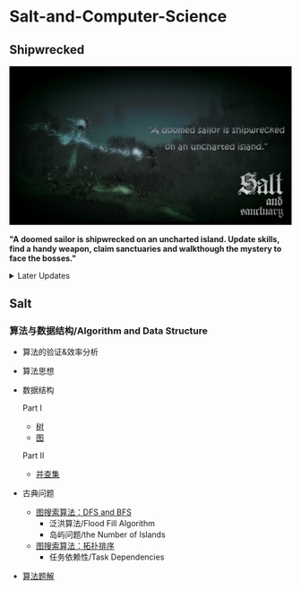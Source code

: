 # Salt-and-Computer-Science

## Shipwrecked

<img src="https://github.com/TBD2021/Salt-and-Computer-Science/blob/main/Algorithms/img/SaltAndSanctuary1.png" width=800px>

**"A doomed sailor is shipwrecked on an uncharted island. Update skills, find a handy weapon, claim sanctuaries and walkthough the mystery to face the bosses."**

<details>
<summary> Later Updates </summary>
- 同步数据结构目录
</details>

## Salt

### 算法与数据结构/Algorithm and Data Structure

- 算法的验证&效率分析
- 算法思想
- 数据结构
  
  Part I  
  - [树](Algorithms/数据结构/Tree.md)
  - [图](Algorithms/数据结构/Graph.md)
    
  Part II
  - [并查集](Algorithms/数据结构/DisjointSet.md)
- 古典问题
  - [图搜索算法：DFS and BFS](Algorithms/InClassicProblems/图搜索算法：DFS&BFS.md)
    - 泛洪算法/Flood Fill Algorithm
    - 岛屿问题/the Number of Islands
  - [图搜索算法：拓扑排序](Algorithms/InClassicProblems/图搜索算法：拓扑排序.md)
    - 任务依赖性/Task Dependencies
- [算法题解](Algorithms/算法题解.md)


